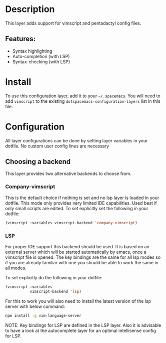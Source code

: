 Description
===========

This layer adds support for vimscript and pentadactyl config files.

Features:
---------

-   Syntax highlighting
-   Auto-completion (with LSP)
-   Syntax-checking (with LSP)

Install
=======

To use this configuration layer, add it to your `~/.spacemacs`. You will
need to add `vimscript` to the existing
`dotspacemacs-configuration-layers` list in this file.

Configuration
=============

All layer configurations can be done by setting layer variables in your
dotfile. No custom user config lines are necessary

Choosing a backend
------------------

This layer provides two alternative backends to choose from.

### Company-vimscript

This is the default choice if nothing is set and no lsp layer is loaded
in your dotfile. This mode only provides very limited IDE capabilities.
Used best if only small scripts are edited. To set explicitly set the
following in your dotfile:

``` commonlisp
(vimscript :variables vimscript-backend 'company-vimscript)
```

### LSP

For proper IDE support this backend should be used. It is based on an
external server which will be started automatically by emacs, once a
vimscript file is opened. The key bindings are the same for all lsp
modes so if you are already familiar with one you should be able to work
the same in all modes.

To set explicitly do the following in your dotfile:

``` commonlisp
(vimscript :variables
           vimscript-backend 'lsp)
```

For this to work you will also need to install the latest version of the
lsp server with below command:

``` bash
npm install -g vim-language-server
```

NOTE: Key bindings for LSP are defined in the LSP layer. Also it is
advisable to have a look at the autocomplete layer for an optimal
intellisense config for LSP.
